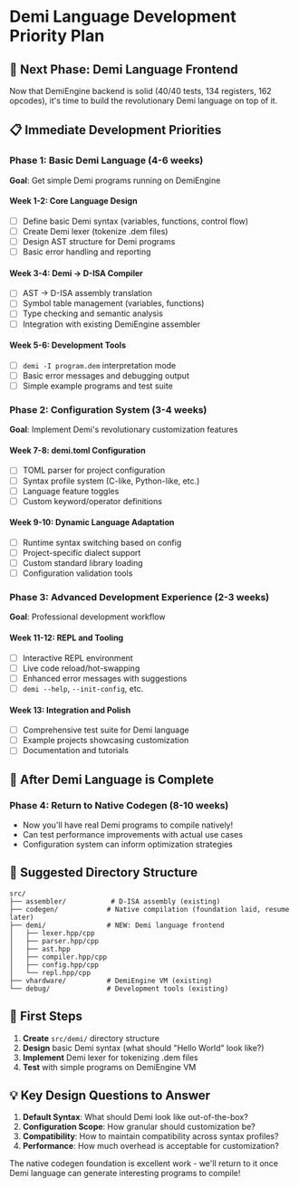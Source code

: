 # Demi Language Development Priority Plan

## 🎯 Next Phase: Demi Language Frontend

Now that DemiEngine backend is solid (40/40 tests, 134 registers, 162 opcodes), it's time to build the revolutionary Demi language on top of it.

## 📋 Immediate Development Priorities

### Phase 1: Basic Demi Language (4-6 weeks)
**Goal**: Get simple Demi programs running on DemiEngine

#### Week 1-2: Core Language Design
- [ ] Define basic Demi syntax (variables, functions, control flow)
- [ ] Create Demi lexer (tokenize .dem files)
- [ ] Design AST structure for Demi programs
- [ ] Basic error handling and reporting

#### Week 3-4: Demi → D-ISA Compiler
- [ ] AST → D-ISA assembly translation
- [ ] Symbol table management (variables, functions)
- [ ] Type checking and semantic analysis
- [ ] Integration with existing DemiEngine assembler

#### Week 5-6: Development Tools
- [ ] `demi -I program.dem` interpretation mode
- [ ] Basic error messages and debugging output
- [ ] Simple example programs and test suite

### Phase 2: Configuration System (3-4 weeks)
**Goal**: Implement Demi's revolutionary customization features

#### Week 7-8: demi.toml Configuration
- [ ] TOML parser for project configuration
- [ ] Syntax profile system (C-like, Python-like, etc.)
- [ ] Language feature toggles
- [ ] Custom keyword/operator definitions

#### Week 9-10: Dynamic Language Adaptation
- [ ] Runtime syntax switching based on config
- [ ] Project-specific dialect support
- [ ] Custom standard library loading
- [ ] Configuration validation tools

### Phase 3: Advanced Development Experience (2-3 weeks)
**Goal**: Professional development workflow

#### Week 11-12: REPL and Tooling
- [ ] Interactive REPL environment
- [ ] Live code reload/hot-swapping
- [ ] Enhanced error messages with suggestions
- [ ] `demi --help`, `--init-config`, etc.

#### Week 13: Integration and Polish
- [ ] Comprehensive test suite for Demi language
- [ ] Example projects showcasing customization
- [ ] Documentation and tutorials

## 🚀 After Demi Language is Complete

### Phase 4: Return to Native Codegen (8-10 weeks)
- Now you'll have real Demi programs to compile natively!
- Can test performance improvements with actual use cases
- Configuration system can inform optimization strategies

## 📁 Suggested Directory Structure

```
src/
├── assembler/           # D-ISA assembly (existing)
├── codegen/            # Native compilation (foundation laid, resume later)
├── demi/               # NEW: Demi language frontend
│   ├── lexer.hpp/cpp
│   ├── parser.hpp/cpp
│   ├── ast.hpp
│   ├── compiler.hpp/cpp
│   ├── config.hpp/cpp
│   └── repl.hpp/cpp
├── vhardware/          # DemiEngine VM (existing)
└── debug/              # Development tools (existing)
```

## 🎯 First Steps

1. **Create** `src/demi/` directory structure
2. **Design** basic Demi syntax (what should "Hello World" look like?)
3. **Implement** Demi lexer for tokenizing .dem files
4. **Test** with simple programs on DemiEngine VM

## 💡 Key Design Questions to Answer

1. **Default Syntax**: What should Demi look like out-of-the-box?
2. **Configuration Scope**: How granular should customization be?
3. **Compatibility**: How to maintain compatibility across syntax profiles?
4. **Performance**: How much overhead is acceptable for customization?

The native codegen foundation is excellent work - we'll return to it once Demi language can generate interesting programs to compile!

